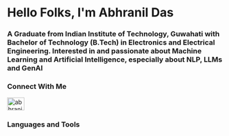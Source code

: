 # Hello Folks, I'm Abhranil Das

### A Graduate from Indian Institute of Technology, Guwahati with Bachelor of Technology (B.Tech) in Electronics and Electrical Engineering. Interested in and passionate about Machine Learning and Artificial Intelligence, especially about NLP, LLMs and GenAI

### Connect With Me
<p align="left">
<a href="https://www.linkedin.com/in/abhranil-das-78b399210/" target="blank"><img align="center" src="https://raw.githubusercontent.com/rahuldkjain/github-profile-readme-generator/master/src/images/icons/Social/linked-in-alt.svg" alt="abhranil-das-78b399210" height="30" width="40" /></a>
<!-- <a href="https://kaggle.com/suvayannath" target="blank"><img align="center" src="https://raw.githubusercontent.com/rahuldkjain/github-profile-readme-generator/master/src/images/icons/Social/kaggle.svg" alt="suvayannath" height="30" width="40" /></a> -->
</p>

### Languages and Tools
